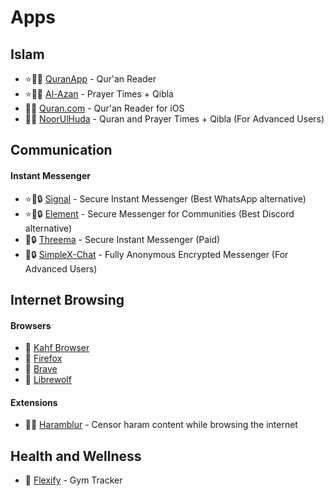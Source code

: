 # Apps

## Islam 
 - ⭐🕋🤝 [QuranApp](https://quran.alfaazplus.com/) - Qur'an Reader
 - ⭐🕋🤝 [Al-Azan](https://meypod.github.io/al-azan/) - Prayer Times + Qibla
 - 🕋🤝 [Quran.com](https://apps.apple.com/us/app/quran-by-quran-com-%D9%82%D8%B1%D8%A2%D9%86/id1118663303) - Qur'an Reader for iOS
 - 🕋🤝 [NoorUlHuda](https://github.com/mirfatif/NoorUlHuda) - Quran and Prayer Times + Qibla (For Advanced Users)

## Communication
 #### Instant Messenger
 - ⭐🤝🔒 [Signal](https://simplex.chat/) - Secure Instant Messenger (Best WhatsApp alternative)
 - ⭐🤝🔒 [Element](https://element.io/download) - Secure Messenger for Communities (Best Discord alternative)
 - 🤝🔒 [Threema](https://threema.ch/) - Secure Instant Messenger (Paid)
 - 🤝🔒 [SimpleX-Chat](https://simplex.chat/) - Fully Anonymous Encrypted Messenger (For Advanced Users)

## Internet Browsing
 #### Browsers
 - 🕋 [Kahf Browser](https://www.kahfbrowser.com/)
 - 🤝 [Firefox](https://www.mozilla.org/en-US/firefox/new/)
 - 🤝 [Brave](https://www.mozilla.org/en-US/firefox/new/)
 - 🤝 [Librewolf](https://librewolf.net/)
 #### Extensions
 - 🕋🤝 [Haramblur](https://linktr.ee/haramblur) - Censor haram content while browsing the internet

## Health and Wellness
 - 🤝 [Flexify](https://flexify.presley.nz/) - Gym Tracker
